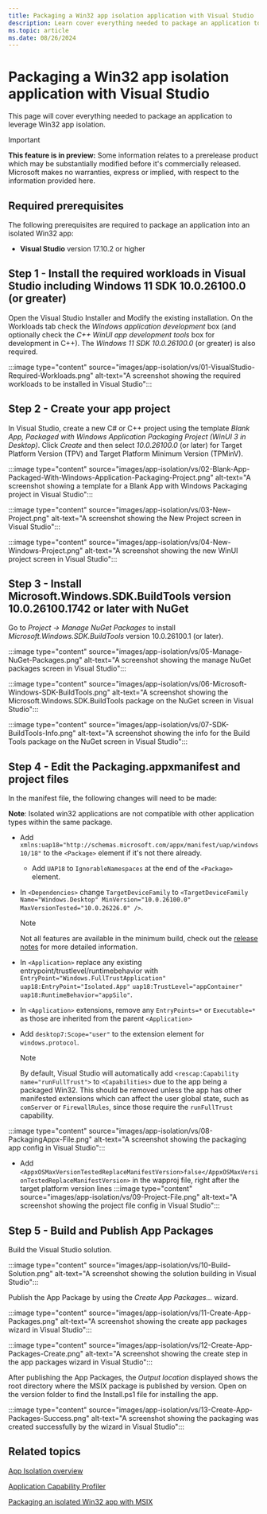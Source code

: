```yaml
---
title: Packaging a Win32 app isolation application with Visual Studio
description: Learn cover everything needed to package an application to leverage Win32 app isolation.
ms.topic: article
ms.date: 08/26/2024
---
```


# Packaging a Win32 app isolation application with Visual Studio

This page will cover everything needed to package an application to leverage Win32 app isolation.

> [!IMPORTANT]
> **This feature is in preview:** Some information relates to a prerelease product which may be substantially modified before it's commercially released. Microsoft makes no warranties, express or implied, with respect to the information provided here.

## Required prerequisites

The following prerequisites are required to package an application into an isolated Win32 app:

- **Visual Studio** version 17.10.2 or higher

## Step 1 - Install the required workloads in Visual Studio including Windows 11 SDK 10.0.26100.0 (or greater)

Open the Visual Studio Installer and Modify the existing installation. On the Workloads tab check the *Windows application development* box (and optionally check the *C++ WinUI app development tools* box for development in C++). The *Windows 11 SDK 10.0.26100.0* (or greater) is also required.

:::image type="content" source="images/app-isolation/vs/01-VisualStudio-Required-Workloads.png" alt-text="A screenshot showing the required workloads to be installed in Visual Studio":::

## Step 2 - Create your app project

In Visual Studio, create a new C# or C++ project using the template *Blank App, Packaged with Windows Application Packaging Project (WinUI 3 in Desktop)*. Click *Create* and then select *10.0.26100.0* (or later) for Target Platform Version (TPV) and Target Platform Minimum Version (TPMinV).

:::image type="content" source="images/app-isolation/vs/02-Blank-App-Packaged-With-Windows-Application-Packaging-Project.png" alt-text="A screenshot showing a template for a Blank App with Windows Packaging project in Visual Studio":::

:::image type="content" source="images/app-isolation/vs/03-New-Project.png" alt-text="A screenshot showing the New Project screen in Visual Studio":::

:::image type="content" source="images/app-isolation/vs/04-New-Windows-Project.png" alt-text="A screenshot showing the new WinUI project screen in Visual Studio":::

## Step 3 - Install Microsoft.Windows.SDK.BuildTools version 10.0.26100.1742 or later with NuGet

Go to *Project -> Manage NuGet Packages* to install *Microsoft.Windows.SDK.BuildTools* version 10.0.26100.1 (or later).

:::image type="content" source="images/app-isolation/vs/05-Manage-NuGet-Packages.png" alt-text="A screenshot showing the manage NuGet packages screen in Visual Studio":::

:::image type="content" source="images/app-isolation/vs/06-Microsoft-Windows-SDK-BuildTools.png" alt-text="A screenshot showing the Microsoft.Windows.SDK.BuildTools package on the NuGet screen in Visual Studio":::

:::image type="content" source="images/app-isolation/vs/07-SDK-BuildTools-Info.png" alt-text="A screenshot showing the info for the Build Tools package on the NuGet screen in Visual Studio":::

## Step 4 - Edit the Packaging.appxmanifest and project files

In the manifest file, the following changes will need to be made:

**Note**: Isolated win32 applications are not compatible with other application types within the same package.

- Add `xmlns:uap18="http://schemas.microsoft.com/appx/manifest/uap/windows10/18"` to the `<Package>` element if it's not there already.
  - Add `UAP18` to `IgnorableNamespaces` at the end of the `<Package>` element.
- In `<Dependencies>` change `TargetDeviceFamily` to
`<TargetDeviceFamily Name="Windows.Desktop" MinVersion="10.0.26100.0" MaxVersionTested="10.0.26226.0" />`.

  > [!NOTE]
  > Not all features are available in the minimum build, check out the [release notes](app-isolation-release-notes.md) for more detailed information.

- In `<Application>` replace any existing entrypoint/trustlevel/runtimebehavior with `EntryPoint="Windows.FullTrustApplication"` `uap18:EntryPoint="Isolated.App"` `uap18:TrustLevel="appContainer" uap18:RuntimeBehavior="appSilo"`.
- In `<Application>` extensions, remove any `EntryPoints=*` or `Executable=*` as those are inherited from the parent `<Application>`
- Add `desktop7:Scope="user"` to the extension element for `windows.protocol`.

  > [!NOTE]
  > By default, Visual Studio will automatically add `<rescap:Capability name="runFullTrust">` to `<Capabilities>` due to the app being a packaged Win32. This should be removed unless the app has other manifested extensions which can affect the user global state, such as `comServer` or `FirewallRules`, since those require the `runFullTrust` capability.

:::image type="content" source="images/app-isolation/vs/08-PackagingAppx-File.png" alt-text="A screenshot showing the packaging app config in Visual Studio":::
- Add `<AppxOSMaxVersionTestedReplaceManifestVersion>false</AppxOSMaxVersionTestedReplaceManifestVersion>` in the wapproj file, right after the target platform version lines
:::image type="content" source="images/app-isolation/vs/09-Project-File.png" alt-text="A screenshot showing the project file config in Visual Studio":::

## Step 5 - Build and Publish App Packages

Build the Visual Studio solution.

:::image type="content" source="images/app-isolation/vs/10-Build-Solution.png" alt-text="A screenshot showing the solution building in Visual Studio":::

Publish the App Package by using the *Create App Packages...* wizard.

:::image type="content" source="images/app-isolation/vs/11-Create-App-Packages.png" alt-text="A screenshot showing the create app packages wizard in Visual Studio":::

:::image type="content" source="images/app-isolation/vs/12-Create-App-Packages-Create.png" alt-text="A screenshot showing the create step in the app packages wizard in Visual Studio":::

After publishing the App Packages, the *Output location* displayed shows the root directory where the MSIX package is published by version. Open on the version folder to find the Install.ps1 file for installing the app.

:::image type="content" source="images/app-isolation/vs/13-Create-App-Packages-Success.png" alt-text="A screenshot showing the packaging was created successfully by the wizard in Visual Studio":::

## Related topics

[App Isolation overview](app-isolation-overview.md)

[Application Capability Profiler](app-isolation-capability-profiler.md)

[Packaging an isolated Win32 app with MSIX](app-isolation-msix-packaging.md)
